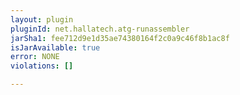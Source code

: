 ```yaml
---
layout: plugin
pluginId: net.hallatech.atg-runassembler
jarSha1: fee712d9e1d35ae74380164f2c0a9c46f8b1ac8f
isJarAvailable: true
error: NONE
violations: []

---
```

